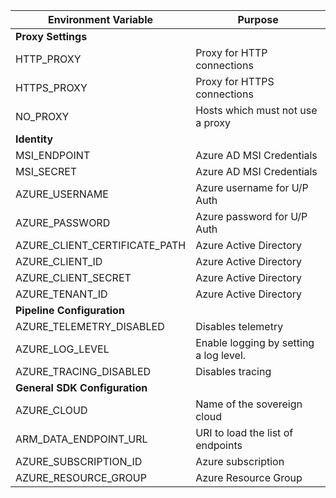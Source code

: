 | Environment Variable          | Purpose                                |
|-------------------------------|----------------------------------------|
| **Proxy Settings**                                                    ||
| HTTP_PROXY                    | Proxy for HTTP connections             |
| HTTPS_PROXY                   | Proxy for HTTPS connections            |
| NO_PROXY                      | Hosts which must not use a proxy       |
| **Identity**                                                          ||
| MSI_ENDPOINT                  | Azure AD MSI Credentials               |
| MSI_SECRET                    | Azure AD MSI Credentials               |
| AZURE_USERNAME                | Azure username for U/P Auth            |
| AZURE_PASSWORD                | Azure password for U/P Auth            |
| AZURE_CLIENT_CERTIFICATE_PATH | Azure Active Directory                 |
| AZURE_CLIENT_ID               | Azure Active Directory                 |
| AZURE_CLIENT_SECRET           | Azure Active Directory                 |
| AZURE_TENANT_ID               | Azure Active Directory                 |
| **Pipeline Configuration**                                            ||
| AZURE_TELEMETRY_DISABLED      | Disables telemetry                     |
| AZURE_LOG_LEVEL               | Enable logging by setting a log level. |
| AZURE_TRACING_DISABLED        | Disables tracing                       |
| **General SDK Configuration**                                         ||
| AZURE_CLOUD                   | Name of the sovereign cloud            |
| ARM_DATA_ENDPOINT_URL         | URI to load the list of endpoints      |
| AZURE_SUBSCRIPTION_ID         | Azure subscription                     |
| AZURE_RESOURCE_GROUP          | Azure Resource Group                   |
